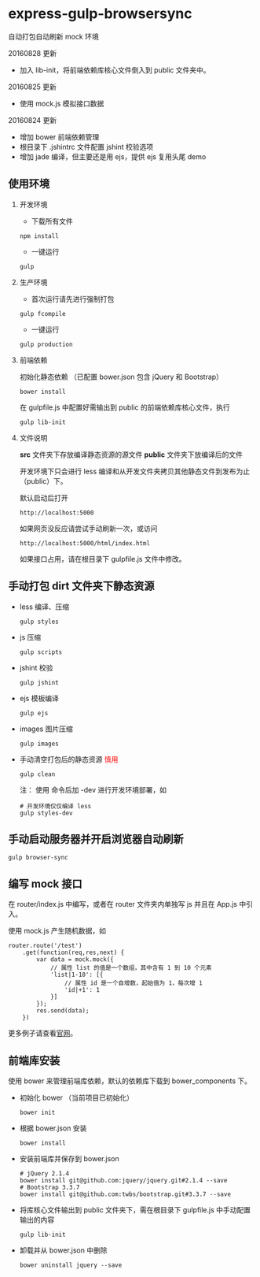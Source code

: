 # express-gulp-browsersync

自动打包自动刷新 mock 环境

20160828 更新

* 加入 lib-init，将前端依赖库核心文件倒入到 public 文件夹中。

20160825 更新

* 使用 mock.js 模拟接口数据 

20160824 更新

* 增加 bower 前端依赖管理
* 根目录下 .jshintrc 文件配置 jshint 校验选项
* 增加 jade 编译，但主要还是用 ejs，提供 ejs 复用头尾 demo


## 使用环境

1. 开发环境

	* 下载所有文件
	
	```
	npm install
	```

	* 一键运行
		
	```
	gulp
	```

2. 生产环境

	* 首次运行请先进行强制打包
	
	```
	gulp fcompile
	```

	* 一键运行
	
	```
	gulp production
	```

3. 前端依赖

	初始化静态依赖 （已配置 bower.json 包含 jQuery 和 Bootstrap）
	
	```
	bower install
	```

	在 gulpfile.js 中配置好需输出到 public 的前端依赖库核心文件，执行
	
	```
	gulp lib-init
	```

4. 文件说明

	**src** 文件夹下存放编译静态资源的源文件
	**public** 文件夹下放编译后的文件
	
	开发环境下只会进行 less 编译和从开发文件夹拷贝其他静态文件到发布为止（public）下。
	
	默认启动后打开 
	
	```
	http://localhost:5000 
	```

	如果网页没反应请尝试手动刷新一次，或访问 
	
	```
	http://localhost:5000/html/index.html
	```

	如果接口占用，请在根目录下 gulpfile.js 文件中修改。


## 手动打包 dirt 文件夹下静态资源

* less 编译、压缩
	
	```
	gulp styles
	```
	
* js 压缩
	
	```
	gulp scripts
	```
	
* jshint 校验
	
	```
	gulp jshint
	```
	
* ejs 模板编译
	
	```
	gulp ejs
	```
	
* images 图片压缩

	```
	gulp images
	```

* 手动清空打包后的静态资源 <span style="color:red">慎用</span>

	```
	gulp clean
	```

	注：
	使用 命令后加 -dev 进行开发环境部署，如 
	
	```
	# 开发环境仅仅编译 less
	gulp styles-dev 
	```

## 手动启动服务器并开启浏览器自动刷新

```
gulp browser-sync
```

## 编写 mock 接口

在 router/index.js 中编写，或者在 router 文件夹内单独写 js 并且在 App.js 中引入。

使用 mock.js 产生随机数据，如

```
router.route('/test')
	.get(function(req,res,next) {
		var data = mock.mock({
		    // 属性 list 的值是一个数组，其中含有 1 到 10 个元素
		    'list|1-10': [{
		        // 属性 id 是一个自增数，起始值为 1，每次增 1
		        'id|+1': 1
		    }]
		});
		res.send(data);
	})
```

更多例子请查看[官网](http://mockjs.com/)。

## 前端库安装

使用 bower 来管理前端库依赖，默认的依赖库下载到 bower_components 下。

* 初始化 bower （当前项目已初始化）

	```
	bower init
	```
	
* 根据 bower.json 安装

	```
	bower install
	```

* 安装前端库并保存到 bower.json 

	```
	# jQuery 2.1.4
	bower install git@github.com:jquery/jquery.git#2.1.4 --save
	# Bootstrap 3.3.7
	bower install git@github.com:twbs/bootstrap.git#3.3.7 --save
	```
* 将库核心文件输出到 public 文件夹下，需在根目录下 gulpfile.js 中手动配置输出的内容

	```
	gulp lib-init
	```
	
* 卸载并从 bower.json 中删除
	
	```
	bower uninstall jquery --save
	```

